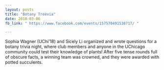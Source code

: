 ```yaml
---
layout: posts
title: "Botany Treevia"
date: 2018-03-06
fb_link: " https://www.facebook.com/events/157570491538717/ "

---
```


Sophia Wagner (UChi’18) and Sicely Li organized and wrote questions for a botany trivia night, where club members and anyone in the UChicago community could test their knowledge of plants! After five tense rounds full of obscure facts, a winning team was crowned, and they were awarded with potted succulents. 
